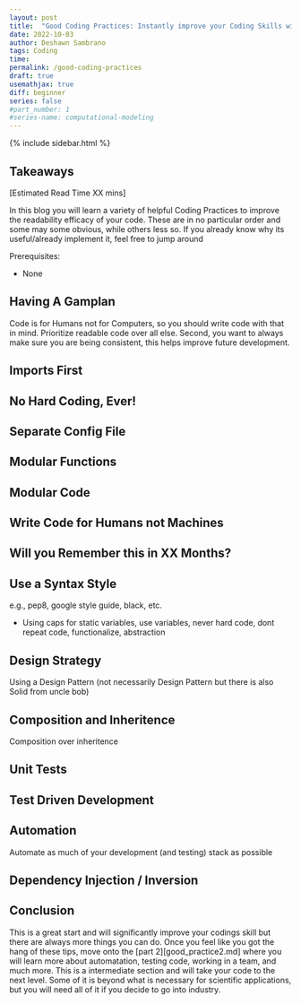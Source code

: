 ```yaml
---
layout: post
title:  "Good Coding Practices: Instantly improve your Coding Skills with these Tips"
date: 2022-10-03
author: Deshawn Sambrano
tags: Coding
time: 
permalink: /good-coding-practices
draft: true
usemathjax: true
diff: beginner
series: false
#part_number: 1
#series-name: computational-modeling
---
```




{% include sidebar.html %}


## Takeaways

[Estimated Read Time XX mins]

In this blog you will learn a variety of helpful Coding Practices to improve the readability efficacy of your code. These are in no particular order and some may some obvious, while others less so. If you already know why its useful/already implement it, feel free to jump around 

Prerequisites:
- None

## Having A Gamplan

<!-- excerpt-start -->

Code is for Humans not for Computers, so you should write code with that in mind. 
Prioritize readable code over all else.
Second, you want to always make sure you are being consistent, this helps improve future development. 

<!-- excerpt-end -->

## Imports First

## No Hard Coding, Ever!

## Separate Config File

## Modular Functions

## Modular Code

## Write Code for Humans not Machines

## Will you Remember this in XX Months?


## Use a Syntax Style

e.g., pep8, google style guide, black, etc. 

- Using caps for static variables, use variables, never hard code, dont repeat code, functionalize, abstraction

## Design Strategy

Using a Design Pattern (not necessarily Design Pattern but there is also Solid from uncle bob)

## Composition and Inheritence

Composition over inheritence


## Unit Tests


## Test Driven Development


## Automation

Automate as much of your development (and testing) stack as possible

## Dependency Injection / Inversion


## Conclusion

This is a great start and will significantly improve your codings skill but there are always more things you can do. Once you feel like you got the hang of these tips, move onto the [part 2][good_practice2.md] where you will learn more about automatation, testing code, working in a team, and much more. This is a intermediate section and will take your code to the next level. Some of it is beyond what is necessary for scientific applications, but you will need all of it if you decide to go into industry. 

